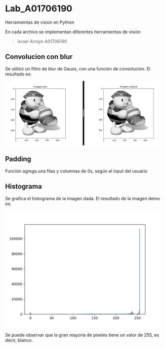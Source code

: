 # Lab_A01706190
Herrameintas de vision en Python

En cada archivo se implementan diferentes herramientas de visión
> Israel Arroyo A01706190

## Convolucion con blur

Se utilizó un filtro de blur de Gauss, con una función de convolución. El resultado es:

![Imagen 1](/images/demo_blur.png)

## Padding

Función agrega una filas y columnas de 0s, según el input del usuario

## Histograma

Se grafica el histograma de la imagen dada. El resultado de la imagen demo es:

![Imagen 1](/images/hist_original.png)

Se puede observar que la gran mayoría de pixeles tiene un valor de 255, es decir, blanco.

